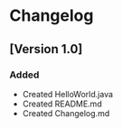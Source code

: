 # Changelog

## [Version 1.0]
### Added
- Created HelloWorld.java
- Created README.md
- Created Changelog.md

